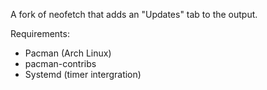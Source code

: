 A fork of neofetch that adds an "Updates" tab to the output.

Requirements:
- Pacman (Arch Linux)
- pacman-contribs
- Systemd (timer intergration)

